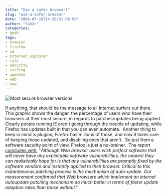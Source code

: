 ```yaml
---
title: "Use a safer browser!"
slug: "use-a-safer-browser"
date: "2008-07-16T14:20:51-06:00"
author: "fak3r"
categories:
- geek
tags:
- browser
- firefox
- ie
- internet explorer
- safe
- security
- surfing
- updates
- web
- www
---
```


![Most secure browser versions](http://fak3r.com/wp-content/uploads/2008/07/most-secure-bar.jpg)


If anything, that should be the message to all Internet surfers out there.  This graphic shows the danger, the percentage of users who have their browsers at their most secure, in regards to patches/updates being applied.  Clearly people running IE aren't going through the trouble of updating, while Firefox has updates built in that you can even automate.  Another thing to keep in mind is plugins; Firefox has millions of those, and now it takes care of keeping those updated, and disabling ones that aren't.  So just from a software security point of view, Firefox is just a no-brainer.  The report [concludes with](http://www.techzoom.net/publications/insecurity-iceberg/index.en), "_Although Web browser users wish perfect software that will never have any exploitable software vulnerabilities, the nearest they can realistically hope for is that any vulnerabilities are promptly fixed by the software vendors and instantly applied to their browser. Critical to this instantaneous patching process is the mechanism of auto-update. Our measurement confirmed that Web browsers which implement an internal autoupdate patching mechanism do much better in terms of faster update adoption rates than those without_."
